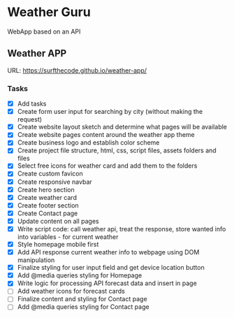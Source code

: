 # Weather Guru

WebApp based on an API

## Weather APP

URL: https://surfthecode.github.io/weather-app/

### Tasks

- [x] Add tasks
- [x] Create form user input for searching by city (without making the request)
- [x] Create website layout sketch and determine what pages will be available
- [x] Create website pages content around the weather app theme
- [x] Create business logo and establish color scheme
- [x] Create project file structure, html, css, script files, assets folders and files
- [x] Select free icons for weather card and add them to the folders
- [x] Create custom favicon
- [x] Create responsive navbar
- [x] Create hero section
- [x] Create weather card
- [x] Create footer section
- [x] Create Contact page
- [x] Update content on all pages
- [x] Write script code: call weather api, treat the response, store wanted info into variables - for current weather
- [x] Style homepage mobile first
- [x] Add API response current weather info to webpage using DOM manipulation
- [x] Finalize styling for user input field and get device location button
- [x] Add @media queries styling for Homepage
- [x] Write logic for processing API forecast data and insert in page
- [ ] Add weather icons for forecast cards
- [ ] Finalize content and styling for Contact page
- [ ] Add @media queries styling for Contact page
